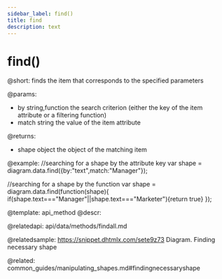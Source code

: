 ```yaml
---
sidebar_label: find()
title: find
description: text
---
```


# find()

@short:
finds the item that corresponds to the specified parameters

@params:
- by 				string,function			the search criterion (either the key of the item attribute or a filtering function)
- match 			string					the value of the item attribute

@returns:

- shape		object		the object of the matching item

@example:
//searching for a shape by the attribute key
var shape = diagram.data.find({by:"text",match:"Manager"});

//searching for a shape by the function
var shape = diagram.data.find(function(shape){
	if(shape.text==="Manager"||shape.text==="Marketer"){return true}
});

@template: api_method
@descr:

@relatedapi:
api/data/methods/findall.md

@relatedsample:	https://snippet.dhtmlx.com/sete9z73	Diagram. Finding necessary shape

@related:
	common_guides/manipulating_shapes.md#findingnecessaryshape